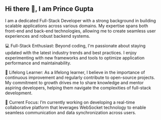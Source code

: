 ## Hi there 👋, I am Prince Gupta

I am a dedicated Full-Stack Developer with a strong background in building scalable applications across various domains. My expertise spans both front-end and back-end technologies, allowing me to create seamless user experiences and robust backend systems.

💻 Full-Stack Enthusiast: Beyond coding, I'm passionate about staying updated with the latest industry trends and best practices. I enjoy experimenting with new frameworks and tools to optimize application performance and maintainability.

🌱 Lifelong Learner: As a lifelong learner, I believe in the importance of continuous improvement and regularly contribute to open-source projects. My commitment to growth drives me to share knowledge and mentor aspiring developers, helping them navigate the complexities of full-stack development.

🔧 Current Focus: I’m currently working on developing a real-time collaborative platform that leverages WebSocket technology to enable seamless communication and data synchronization across users.

<!--
**FrinsGupta/FrinsGupta** is a ✨ _special_ ✨ repository because its `README.md` (this file) appears on your GitHub profile.

Here are some ideas to get you started:

- 🔭 I’m currently working on ...
- 🌱 I’m currently learning ...
- 👯 I’m looking to collaborate on ...
- 🤔 I’m looking for help with ...
- 💬 Ask me about ...
- 📫 How to reach me: ...
- 😄 Pronouns: ...
- ⚡ Fun fact: ...
-->
